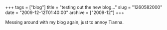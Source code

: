 +++
tags = ["blog"]
title = "testing out the new blog..."
slug = "1260582000"
date = "2009-12-12T01:40:00"
archive = ["2009-12"]
+++

Messing around with my blog again, just to annoy Tianna.
